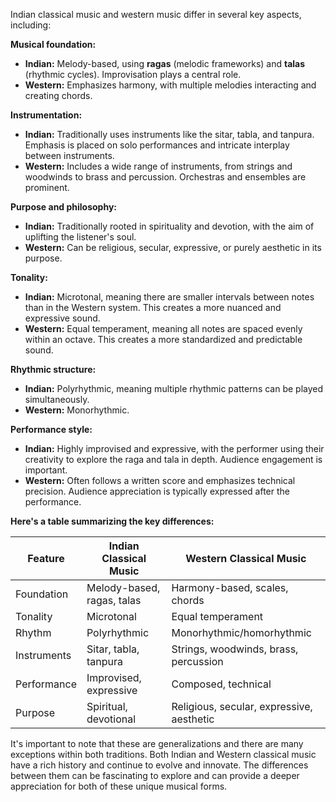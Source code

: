 
Indian classical music and western music differ in several key aspects, including:

**Musical foundation:**

- **Indian:** Melody-based, using **ragas** (melodic frameworks) and **talas** (rhythmic cycles). Improvisation plays a central role.
- **Western:** Emphasizes harmony, with multiple melodies interacting and creating chords.

**Instrumentation:**

- **Indian:** Traditionally uses instruments like the sitar, tabla, and tanpura. Emphasis is placed on solo performances and intricate interplay between instruments.
- **Western:** Includes a wide range of instruments, from strings and woodwinds to brass and percussion. Orchestras and ensembles are prominent.

**Purpose and philosophy:**

- **Indian:** Traditionally rooted in spirituality and devotion, with the aim of uplifting the listener's soul.
- **Western:** Can be religious, secular, expressive, or purely aesthetic in its purpose.


**Tonality:**

- **Indian:** Microtonal, meaning there are smaller intervals between notes than in the Western system. This creates a more nuanced and expressive sound.
- **Western:** Equal temperament, meaning all notes are spaced evenly within an octave. This creates a more standardized and predictable sound.

**Rhythmic structure:**

- **Indian:** Polyrhythmic, meaning multiple rhythmic patterns can be played simultaneously. 
- **Western:** Monorhythmic.

**Performance style:**

- **Indian:** Highly improvised and expressive, with the performer using their creativity to explore the raga and tala in depth. Audience engagement is important.
- **Western:** Often follows a written score and emphasizes technical precision. Audience appreciation is typically expressed after the performance.



**Here's a table summarizing the key differences:**

|Feature|Indian Classical Music|Western Classical Music|
|---|---|---|
|Foundation|Melody-based, ragas, talas|Harmony-based, scales, chords|
|Tonality|Microtonal|Equal temperament|
|Rhythm|Polyrhythmic|Monorhythmic/homorhythmic|
|Instruments|Sitar, tabla, tanpura|Strings, woodwinds, brass, percussion|
|Performance|Improvised, expressive|Composed, technical|
|Purpose|Spiritual, devotional|Religious, secular, expressive, aesthetic|

It's important to note that these are generalizations and there are many exceptions within both traditions. Both Indian and Western classical music have a rich history and continue to evolve and innovate. The differences between them can be fascinating to explore and can provide a deeper appreciation for both of these unique musical forms.